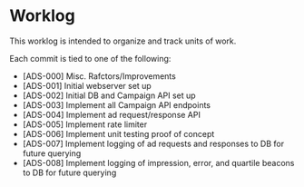 # Worklog

This worklog is intended to organize and track units of work.

Each commit is tied to one of the following:

- [ADS-000] Misc. Rafctors/Improvements
- [ADS-001] Initial webserver set up
- [ADS-002] Initial DB and Campaign API set up 
- [ADS-003] Implement all Campaign API endpoints
- [ADS-004] Implement ad request/response API
- [ADS-005] Implement rate limiter
- [ADS-006] Implement unit testing proof of concept
- [ADS-007] Implement logging of ad requests and responses to DB for future querying
- [ADS-008] Implement logging of impression, error, and quartile beacons to DB for future querying